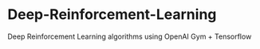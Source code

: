 # Deep-Reinforcement-Learning
Deep Reinforcement Learning algorithms  using OpenAI Gym + Tensorflow
